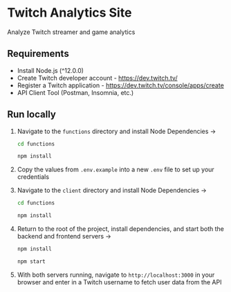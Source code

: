 # Twitch Analytics Site

Analyze Twitch streamer and game analytics

## Requirements

- Install Node.js (^12.0.0)
- Create Twitch developer account - <https://dev.twitch.tv/>
- Register a Twitch application - <https://dev.twitch.tv/console/apps/create>
- API Client Tool (Postman, Insomnia, etc.)

## Run locally

1. Navigate to the `functions` directory and install Node Dependencies ->

   ```bash
   cd functions
   ```

   ```bash
   npm install
   ```

2. Copy the values from `.env.example` into a new `.env` file to set up your credentials

3. Navigate to the `client` directory and install Node Dependencies ->
   ```bash
   cd functions
   ```

   ```bash
   npm install
   ```

4. Return to the root of the project, install dependencies, and start both the backend and frontend servers ->
   ```bash
   npm install
   ```
   
   ```bash
   npm start
   ```

5. With both servers running, navigate to `http://localhost:3000` in your browser and enter in a Twitch username to fetch user data from the API
